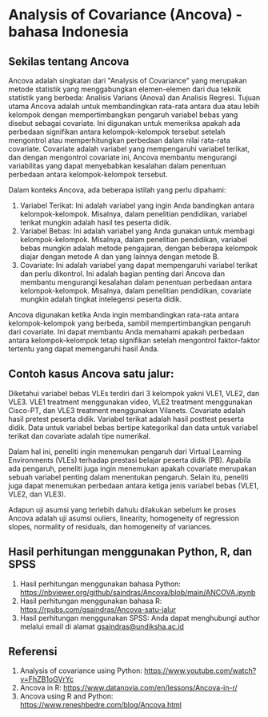 # Analysis of Covariance (Ancova) - bahasa Indonesia

## Sekilas tentang Ancova

Ancova adalah singkatan dari "Analysis of Covariance" yang merupakan metode statistik yang menggabungkan elemen-elemen dari dua teknik statistik yang berbeda: Analisis Varians (Anova) dan Analisis Regresi. Tujuan utama Ancova adalah untuk membandingkan rata-rata antara dua atau lebih kelompok dengan mempertimbangkan pengaruh variabel bebas yang disebut sebagai covariate. Ini digunakan untuk memeriksa apakah ada perbedaan signifikan antara kelompok-kelompok tersebut setelah mengontrol atau memperhitungkan perbedaan dalam nilai rata-rata covariate. Covariate adalah variabel yang mempengaruhi variabel terikat, dan dengan mengontrol covariate ini, Ancova membantu mengurangi variabilitas yang dapat menyebabkan kesalahan dalam penentuan perbedaan antara kelompok-kelompok tersebut.

Dalam konteks Ancova, ada beberapa istilah yang perlu dipahami:
1. Variabel Terikat: Ini adalah variabel yang ingin Anda bandingkan antara kelompok-kelompok. Misalnya, dalam penelitian pendidikan, variabel terikat mungkin adalah hasil tes peserta didik.
2. Variabel Bebas: Ini adalah variabel yang Anda gunakan untuk membagi kelompok-kelompok. Misalnya, dalam penelitian pendidikan, variabel bebas mungkin adalah metode pengajaran, dengan beberapa kelompok diajar dengan metode A dan yang lainnya dengan metode B.
3. Covariate: Ini adalah variabel yang dapat mempengaruhi variabel terikat dan perlu dikontrol. Ini adalah bagian penting dari Ancova dan membantu mengurangi kesalahan dalam penentuan perbedaan antara kelompok-kelompok. Misalnya, dalam penelitian pendidikan, covariate mungkin adalah tingkat intelegensi peserta didik.

Ancova digunakan ketika Anda ingin membandingkan rata-rata antara kelompok-kelompok yang berbeda, sambil mempertimbangkan pengaruh dari covariate. Ini dapat membantu Anda memahami apakah perbedaan antara kelompok-kelompok tetap signifikan setelah mengontrol faktor-faktor tertentu yang dapat memengaruhi hasil Anda.

## Contoh kasus Ancova satu jalur:

Diketahui variabel bebas VLEs terdiri dari 3 kelompok yakni VLE1, VLE2, dan VLE3. VLE1 treatment menggunakan video, VLE2 treatment menggunakan Cisco-PT, dan VLE3 treatment menggunakan Vilanets. Covariate adalah hasil pretest peserta didik. Variabel terikat adalah hasil posttest peserta didik. Data untuk variabel bebas bertipe kategorikal dan data untuk variabel terikat dan covariate adalah tipe numerikal.

Dalam hal ini, peneliti ingin menemukan pengaruh dari Virtual Learning Environments (VLEs) terhadap prestasi belajar peserta didik (PB). Apabila ada pengaruh, peneliti juga ingin menemukan apakah covariate merupakan sebuah variabel penting dalam menentukan pengaruh. Selain itu, peneliti juga dapat menemukan perbedaan antara ketiga jenis variabel bebas (VLE1, VLE2, dan VLE3).

Adapun uji asumsi yang terlebih dahulu dilakukan sebelum ke proses Ancova adalah uji asumsi ouliers, linearity, homogeneity of regression slopes, normality of residuals, dan homogeneity of variances.

## Hasil perhitungan menggunakan Python, R, dan SPSS

1. Hasil perhitungan menggunakan bahasa Python: https://nbviewer.org/github/saindras/Ancova/blob/main/ANCOVA.ipynb
2. Hasil perhitungan menggunakan bahasa R: https://rpubs.com/gsaindras/Ancova-satu-jalur
3. Hasil perhitungan menggunakan SPSS: Anda dapat menghubungi author melalui email di alamat gsaindras@undiksha.ac.id

## Referensi

1. Analysis of covariance using Python: https://www.youtube.com/watch?v=FhZB1oGVrYc
2. Ancova in R: https://www.datanovia.com/en/lessons/Ancova-in-r/
3. Ancova using R and Python: https://www.reneshbedre.com/blog/Ancova.html
